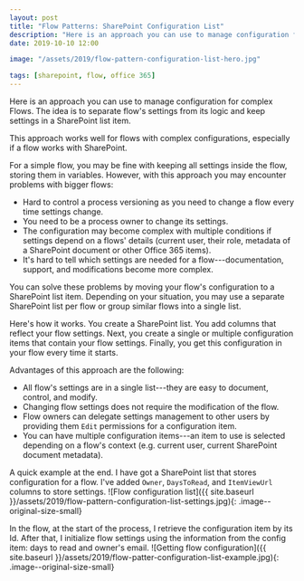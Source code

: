 ```yaml
---
layout: post
title: "Flow Patterns: SharePoint Configuration List"
description: "Here is an approach you can use to manage configuration for complex Flows. The idea is to separate flow's settings from its logic and keep settings in a SharePoint list item. This approach works well for flows with complex configurations, especially if a flow works with SharePoint."
date: 2019-10-10 12:00

image: "/assets/2019/flow-pattern-configuration-list-hero.jpg"

tags: [sharepoint, flow, office 365]
---
```


Here is an approach you can use to manage configuration for complex Flows. The idea is to separate flow's settings from its logic and keep settings in a SharePoint list item.

This approach works well for flows with complex configurations, especially if a flow works with SharePoint.

For a simple flow, you may be fine with keeping all settings inside the flow, storing them in variables. However, with this approach you may encounter problems with bigger flows:
- Hard to control a process versioning as you need to change a flow every time settings change.
- You need to be a process owner to change its settings.
- The configuration may become complex with multiple conditions if settings depend on a flows' details (current user, their role, metadata of a SharePoint document or other Office 365 items).
- It's hard to tell which settings are needed for a flow---documentation, support, and modifications become more complex.

You can solve these problems by moving your flow's configuration to a SharePoint list item. Depending on your situation, you may use a separate SharePoint list per flow or group similar flows into a single list.

Here's how it works. You create a SharePoint list. You add columns that reflect your flow settings. Next, you create a single or multiple configuration items that contain your flow settings. Finally, you get this configuration in your flow every time it starts.

Advantages of this approach are the following:
- All flow's settings are in a single list---they are easy to document, control, and modify.
- Changing flow settings does not require the modification of the flow.
- Flow owners can delegate settings management to other users by providing them `Edit` permissions for a configuration item.
- You can have multiple configuration items---an item to use is selected depending on a flow's context (e.g. current user, current SharePoint document metadata).

A quick example at the end. I have got a SharePoint list that stores configuration for a flow. I've added `Owner`, `DaysToRead`, and `ItemViewUrl` columns to store settings.
![Flow configuration list]({{ site.baseurl }}/assets/2019/flow-pattern-configuration-list-settings.jpg){: .image--original-size-small}

In the flow, at the start of the process, I retrieve the configuration item by its Id. After that, I initialize flow settings using the information from the config item: days to read and owner's email.
![Getting flow configuration]({{ site.baseurl }}/assets/2019/flow-patter-configuration-list-example.jpg){: .image--original-size-small}




